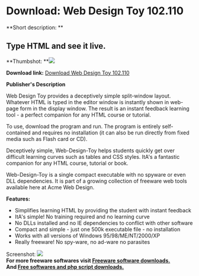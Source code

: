 # Download: Web Design Toy 102.110

**Short description: **

## Type HTML and see it live.

  
**Thumbshot: **![](http://www.freewarefiles.com/screenshot/webdesigntoy_md.gif)   
  
**Download link:** [Download Web Design Toy 102.110](http://freesoftwares.boysofts.com/Web-Design-Toy_program_25498.html)  
  

**Publisher's Description**  
  

Web Design Toy provides a deceptively simple split-window layout. Whatever
HTML is typed in the editor window is instantly shown in web-page form in the
display window. The result is an instant feedback learning tool - a perfect
companion for any HTML course or tutorial.

To use, download the program and run. The program is entirely self-contained
and requires no installation (it can also be run directly from fixed media
such as Flash card or CD).

Deceptively simple, Web-Design-Toy helps students quickly get over difficult
learning curves such as tables and CSS styles. ItA's a fantastic companion for
any HTML course, tutorial or book.

Web-Design-Toy is a single compact executable with no spyware or even DLL
dependencies. It is part of a growing collection of freeware web tools
available here at Acme Web Design.

**Features:**

  * Simplifies learning HTML by providing the student with instant feedback 
  * ItA's simple! No training required and no learning curve 
  * No DLLs installed and no IE dependencies to conflict with other software 
  * Compact and simple - just one 500k executable file - no installation 
  * Works with all versions of Windows 95/98/ME/NT/2000/XP 
  * Really freeware! No spy-ware, no ad-ware no parasites 

  
  
Screenshot: ![](http://www.freewarefiles.com/screenshot/webdesigntoy.gif)  
**For more freeware softwares visit [Freeware software downloads.](http://freesoftwares.boysofts.com/)**   
**And [Free softwares and php script downloads.](http://www.boysofts.com/)**

